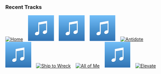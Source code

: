 ### Recent Tracks
[<img src='https://lastfm.freetls.fastly.net/i/u/300x300/32bf07800f6e71fe7539b223f3cae723.png' width='16%' height='16%' alt='Home'>](https://www.last.fm/music/caribou/_/home)&nbsp;&nbsp;&nbsp;&nbsp;[<img src='https://github.com/atfinke/atfinke/blob/master/placeholder.jpeg?raw=true' width='16%' height='16%' alt='Crazy - Holow Remix'>](https://www.last.fm/music/cabu/_/crazy%2b-%2bholow%2bremix)&nbsp;&nbsp;&nbsp;&nbsp;[<img src='https://github.com/atfinke/atfinke/blob/master/placeholder.jpeg?raw=true' width='16%' height='16%' alt='Right Down the Line'>](https://www.last.fm/music/sam%2bevian/_/right%2bdown%2bthe%2bline)&nbsp;&nbsp;&nbsp;&nbsp;[<img src='https://github.com/atfinke/atfinke/blob/master/placeholder.jpeg?raw=true' width='16%' height='16%' alt='Hesitate'>](https://www.last.fm/music/golden%2bvessel/_/hesitate)&nbsp;&nbsp;&nbsp;&nbsp;[<img src='https://lastfm.freetls.fastly.net/i/u/300x300/cac469094e509dc94e4eb7796c45eec4.png' width='16%' height='16%' alt='Antidote'>](https://www.last.fm/music/amo%2bamo/_/antidote)&nbsp;&nbsp;&nbsp;&nbsp;<br>[<img src='https://github.com/atfinke/atfinke/blob/master/placeholder.jpeg?raw=true' width='16%' height='16%' alt='Wolves Still Cry - Classixx Remix'>](https://www.last.fm/music/lawrence%2brothman/_/wolves%2bstill%2bcry%2b-%2bclassixx%2bremix)&nbsp;&nbsp;&nbsp;&nbsp;[<img src='https://lastfm.freetls.fastly.net/i/u/300x300/62a7ece44cc817f60cb3aee900ee5f63.png' width='16%' height='16%' alt='Ship to Wreck'>](https://www.last.fm/music/florence%2b%252b%2bthe%2bmachine/_/ship%2bto%2bwreck)&nbsp;&nbsp;&nbsp;&nbsp;[<img src='https://lastfm.freetls.fastly.net/i/u/300x300/6064e585342f41f09cc375b89c5f69f6.png' width='16%' height='16%' alt='All of Me'>](https://www.last.fm/music/tanlines/_/all%2bof%2bme)&nbsp;&nbsp;&nbsp;&nbsp;[<img src='https://github.com/atfinke/atfinke/blob/master/placeholder.jpeg?raw=true' width='16%' height='16%' alt='Come On Eileen'>](https://www.last.fm/music/dexys%2bmidnight%2brunners/_/come%2bon%2beileen)&nbsp;&nbsp;&nbsp;&nbsp;[<img src='https://lastfm.freetls.fastly.net/i/u/300x300/5201b6e3b3ad4ba8ab18c77d22800fab.png' width='16%' height='16%' alt='Elevate'>](https://www.last.fm/music/st.%2blucia/_/elevate)&nbsp;&nbsp;&nbsp;&nbsp;<br>